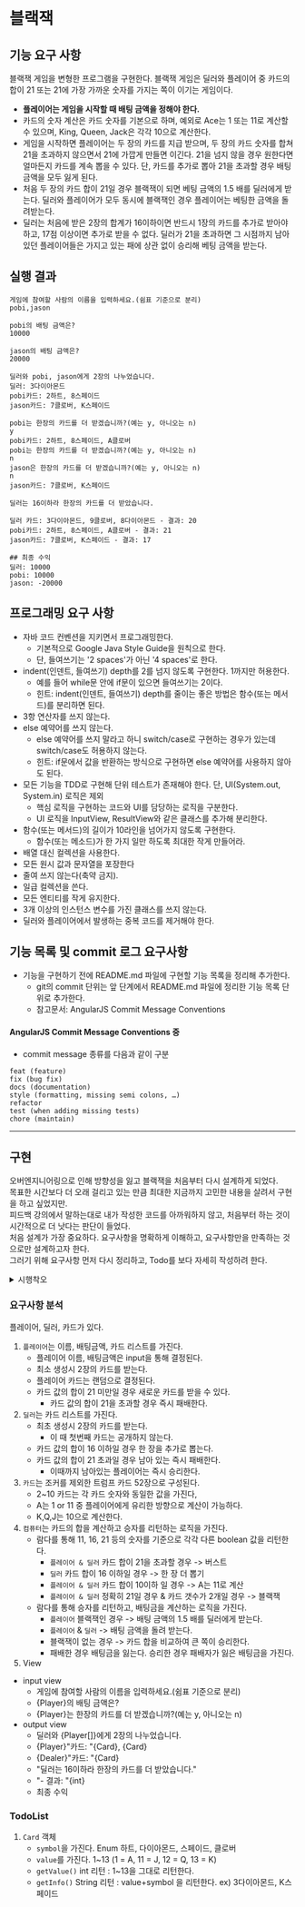 # 블랙잭

## 기능 요구 사항
블랙잭 게임을 변형한 프로그램을 구현한다. 블랙잭 게임은 딜러와 플레이어 중 카드의 합이 21 또는 21에 가장 가까운 숫자를 가지는 쪽이 이기는 게임이다.

- <b>플레이어는 게임을 시작할 때 배팅 금액을 정해야 한다.</b>
- 카드의 숫자 계산은 카드 숫자를 기본으로 하며, 예외로 Ace는 1 또는 11로 계산할 수 있으며, King, Queen, Jack은 각각 10으로 계산한다.
- 게임을 시작하면 플레이어는 두 장의 카드를 지급 받으며, 두 장의 카드 숫자를 합쳐 21을 초과하지 않으면서 21에 가깝게 만들면 이긴다. 21을 넘지 않을 경우 원한다면 얼마든지 카드를 계속 뽑을 수 있다. 단, 카드를 추가로 뽑아 21을 초과할 경우 배팅 금액을 모두 잃게 된다.
- 처음 두 장의 카드 합이 21일 경우 블랙잭이 되면 베팅 금액의 1.5 배를 딜러에게 받는다. 딜러와 플레이어가 모두 동시에 블랙잭인 경우 플레이어는 베팅한 금액을 돌려받는다.
- 딜러는 처음에 받은 2장의 합계가 16이하이면 반드시 1장의 카드를 추가로 받아야 하고, 17점 이상이면 추가로 받을 수 없다. 딜러가 21을 초과하면 그 시점까지 남아 있던 플레이어들은 가지고 있는 패에 상관 없이 승리해 베팅 금액을 받는다.

## 실행 결과

```
게임에 참여할 사람의 이름을 입력하세요.(쉼표 기준으로 분리)
pobi,jason

pobi의 배팅 금액은?
10000

jason의 배팅 금액은?
20000

딜러와 pobi, jason에게 2장의 나누었습니다.
딜러: 3다이아몬드
pobi카드: 2하트, 8스페이드
jason카드: 7클로버, K스페이드

pobi는 한장의 카드를 더 받겠습니까?(예는 y, 아니오는 n)
y
pobi카드: 2하트, 8스페이드, A클로버
pobi는 한장의 카드를 더 받겠습니까?(예는 y, 아니오는 n)
n
jason은 한장의 카드를 더 받겠습니까?(예는 y, 아니오는 n)
n
jason카드: 7클로버, K스페이드

딜러는 16이하라 한장의 카드를 더 받았습니다.

딜러 카드: 3다이아몬드, 9클로버, 8다이아몬드 - 결과: 20
pobi카드: 2하트, 8스페이드, A클로버 - 결과: 21
jason카드: 7클로버, K스페이드 - 결과: 17

## 최종 수익
딜러: 10000
pobi: 10000 
jason: -20000
```

## 프로그래밍 요구 사항

- 자바 코드 컨벤션을 지키면서 프로그래밍한다.
    - 기본적으로 Google Java Style Guide을 원칙으로 한다.
    - 단, 들여쓰기는 '2 spaces'가 아닌 '4 spaces'로 한다.
- indent(인덴트, 들여쓰기) depth를 2를 넘지 않도록 구현한다. 1까지만 허용한다.
    - 예를 들어 while문 안에 if문이 있으면 들여쓰기는 2이다.
    - 힌트: indent(인덴트, 들여쓰기) depth를 줄이는 좋은 방법은 함수(또는 메서드)를 분리하면 된다.
- 3항 연산자를 쓰지 않는다.
- else 예약어를 쓰지 않는다.
    - else 예약어를 쓰지 말라고 하니 switch/case로 구현하는 경우가 있는데 switch/case도 허용하지 않는다.
    - 힌트: if문에서 값을 반환하는 방식으로 구현하면 else 예약어를 사용하지 않아도 된다.
- 모든 기능을 TDD로 구현해 단위 테스트가 존재해야 한다. 단, UI(System.out, System.in) 로직은 제외
    - 핵심 로직을 구현하는 코드와 UI를 담당하는 로직을 구분한다.
    - UI 로직을 InputView, ResultView와 같은 클래스를 추가해 분리한다.
- 함수(또는 메서드)의 길이가 10라인을 넘어가지 않도록 구현한다.
    - 함수(또는 메소드)가 한 가지 일만 하도록 최대한 작게 만들어라.
- 배열 대신 컬렉션을 사용한다.
- 모든 원시 값과 문자열을 포장한다
- 줄여 쓰지 않는다(축약 금지).
- 일급 컬렉션을 쓴다.
- 모든 엔티티를 작게 유지한다.
- 3개 이상의 인스턴스 변수를 가진 클래스를 쓰지 않는다.
- 딜러와 플레이어에서 발생하는 중복 코드를 제거해야 한다.

## 기능 목록 및 commit 로그 요구사항
- 기능을 구현하기 전에 README.md 파일에 구현할 기능 목록을 정리해 추가한다.
    - git의 commit 단위는 앞 단계에서 README.md 파일에 정리한 기능 목록 단위로 추가한다.
    - 참고문서: AngularJS Commit Message Conventions

#### AngularJS Commit Message Conventions 중
- commit message 종류를 다음과 같이 구분
```
feat (feature)
fix (bug fix)
docs (documentation)
style (formatting, missing semi colons, …)
refactor
test (when adding missing tests)
chore (maintain)
```
---
## 구현

오버엔지니어링으로 인해 방향성을 잃고 블랙잭을 처음부터 다시 설계하게 되었다. <br>
목표한 시간보다 더 오래 걸리고 있는 만큼 최대한 지금까지 고민한 내용을 살려서 구현을 하고 싶었지만. <br>
피드백 강의에서 말하는대로 내가 작성한 코드를 아까워하지 않고, 처음부터 하는 것이 시간적으로 더 낫다는 판단이 들었다. <br>
처음 설계가 가장 중요하다. 요구사항을 명확하게 이해하고, 요구사항만을 만족하는 것으로만 설계하고자 한다. <br>
그러기 위해 요구사항 먼저 다시 정리하고, Todo를 보다 자세히 작성하려 한다.
<details>
<summary>시행착오</summary>

### 설계 01

1. 카드는 어떻게 해야 할까? 문양이 있고 A, 2~10 , K,Q,J 가 있다. 총 52장 이지만 규칙이 있고, 정해져 있다. 어떻게 구현해야 할까
2. 동일 게임 내에 중복된 카드는 존재할 수 없다. & 카드는 계산 되어야 한다.
3. 플레이어와 딜러는 각각 다른 동작을 한다. (공통 클래스를 상속받을 수 있다)
4. 배팅 금액은 게임 내에서만 유효한 인스턴스이므로 현 요구사항에서는 저장되거나 관리될 필요가 없다 (현재 상태로는 배팅 금액은 승,패에 대한 View에 가깝다.)
5. 딜러의 두 번째 카드는 공개되지 않는다(?)
6. 은/는 조사에 대한 처리를 해야 한다(?)

### 설계 02

1. 어떻게 분리할 것인가
- Model
  - 카드
  - 플레이어
  - 딜러
  - 돈 (요구사항 상 별도 Model로 분리할 필요가 없지만, 추후 개발의 확장을 위해 분리)
- View
  - input view = 게임에 참여할 사람의 이름을 입력하세요.(쉼표 기준으로 분리) & 배팅 금액은? & 카드를 더 받겠습니까?
  - output view = 카드 결과, 최종 수익
- Controller

### 설계 03
#### 카드
1. 카드는 Set으로 관리해야 한다. > 카드 객체가 동일한지 판단하는 함수가 필요.
2. 카드를 뽑는 로직이 필요하다.
3. 현재 카드 Set을 기반으로 계산을 하는 로직이 필요하다. (각 카드 객체는 자신의 숫자 값을 리턴해야 한다. A의 경우 1, 11을 리턴....)
4. 카드 인터페이스가 있고, 블랙잭 카드가 상속 하는 것은 어떨까
5. 람다를 통해 익명 클래스를 작성해서 카드의 값을 결정하도록 하는 것은 어떨까
6. 블랙잭 카드는 자기 자신의 정보를 리턴하는 함수를 가진다. ('2스페이드', 'K하트' 등으로 바꿔서 리턴.)
7. 트럼프 문양 Enum이 있다.
1. 트럼프 문양 Enum은 숫자 or A,J,Q,K를 가진다. (이때 1, 11, 12, 13으로 가지도록 한다.)

#### 플레이어
1. 플레이어는 딜러와 플레이어로 나뉜다.
2. 필드 변수로 카드 Set을 가진다.
3. 필드 변수로 Money를 가진다.
4. 플레이어는 카드를 뽑는 동작을 가진다.
5. 플레이어는 카드의 getter를 가진다.

#### blackjack 게임 유틸
1. 카드 리스트를 받아서 전체 값을 계산하는 로직,
2. 카드 값을 기준으로 boolean 형태로 리턴하는 람다 함수.

### 구현 일지

#### 카드의 합산 값
블랙잭 게임에서는 카드의 합산 값이 중요한 역할을 수행한다.
1. A의 경우 <b>카드 합산 값이 10 이하일 경우</b> 1이 아닌 11로 계산된다.
- 만약 A하트, 7하트, 4하트 가 순서대로 나온다고 해도, 기존의 A하트는 11이 아닌 1로 계산되어 게임오버가 되지 않는다.
- 이미 합산한 값을 저장해서 사용하는 것이 아닌, 새로운 카드를 받을 때마다 새로운 합산 값을 다시 계산해야 한다.
2. 딜러의 경우 <b>카드 합산 값이 16이하 일 경우</b> 카드를 한 장 더 받는다.
3. 플레이어(딜러 포함)의 경우 <b>카드 합산 값이 21을 초과할 경우</b> 즉시 게임을 패배한다.

즉, 카드 합산 값은 블랙잭 게임 내에서 중복된 코드이 발생할 수 있는 여지를 준다.
이를 람다식으로 표현해서 중복을 제거하는 방향으로 구현 하고자 한다.

#### 플레이어
플레이어는 딜러와 플레이어가 있으며, 블랙잭 플레이어의 경우 [BlackJack.java](model%2FBlackJack.java) 클래스에 의존적이기 때문에 별도 클래스로 분리되어야 한다.

블랙잭 플레이어는 카드의 합산 값을 가지고 있어야 한다(?)
- 새로운 카드가 추가되었을 때 기존 값을 더하는 방식은 A의 동작 때문에 더 복잡해질 수 있다.
- 블랙잭 플레이어가 카드의 합산 값을 인스턴스 변수로 가지고 있을 필요가 있는가?

- A
  - 플레이어와 딜러를 Gamer 추상 클래스를 상속하도록 만든 후 BlackJackCardGameAble 인터페이스를 상속하게 한다.
  - BlackJackCardGameAble는 CardGameAble 인터페이스를 상속하게 만든다.

- B
  - 플레이어와 딜러를 CardGamer 추상 클래스를 상속하도록 만든 후 BlackJackAble 인터페이스를 상속하게 한다.<br>
  - CardGamer는 Gamer 추상 클래스를 상속하게 만든다.

> 상속을 사용해서 player를 구현하고 싶었기에 이 시점에서 고민을 많이 했다.
> 그러나 아직 인터페이스로 시작해야 할지 추상클래스로 해야할지 고민이 되기도 했고,
> 무엇보다 플레이어와 딜러의 공통점과 차이점을 설계하는 것도 명확하게 그려지지 않았다.
> 우선은 플레이어와 딜러를 구현하면서 중복되는 코드를 리팩토링하는 방식으로 구현해야겠다.

---
#### 일급컬렉션
일급 컬렉션을 학습하면서 든 생각은, 일급컬렉션은 배열이나 컬렉션 형태의 래퍼클래스라는 것이었다.
그런데 직접 구현을 하려다보니 많은 고민이 생겼다.
1. 일급 컬렉션은 불변성을 보장해야 하는가?
- 만약 불변해야 하는 컬렉션이면 카드를 받았을 때 add가 아닌 새로운 컬렉션을 다시 부여해야 하는 것인가?
- final은 재할당이 불가한 것이지 add, remove를 막아주는 것이 아니다.
2. 일급컬렉션은 add(), remove()를 수행하는 메서드를 가질 수 있는가?
3. 생성자 초기화는 어떻게 해야 하는가?
- 외부에서 생성자를 생성하도록 하는게 맞는가?
4. DI로 내부 주입을 한다면?
1. Gamer를 생성할 때 Gamer의 이름만 입력하면 Gamer가 생성되고, 비어있는 Cards가 필드로 생성
2. Cards는 외부에서 생성할 수 없으며, Gamer에서 Cards를 통제 (add에 대한 부분 통제)
```java
public class Gamer {

	private final GamerName name;
	private final Cards cards;

	public Gamer(String name) {
		this.name = new GamerName(name);
		this.cards = new Cards();
	}
	
    public String getName() {
      return name.getName();
    }
}
```
```java
class GamerName {

	private final String name;

	GamerName(String name) {
		if (name == null || name.isEmpty()) {
			throw new IllegalArgumentException("이름은 빈값으로 설정할 수 없습니다.");
		}
		this.name = name;
	}

	String getName() {
		return name;
	}
}
```
> `GamerName`의 경우 생성자의 접근제어자를 Default로 설정해서 패키지가 다른 경우 접근하지 못하도록 함.
> `Gamer` 생성 시 `this.name = new GamerName(name);`를 통해 DI로 처리하고 있음.
> 이와 같은 방법으로 Cards() 역시 외부에서 접근하지 못하도록 하는 것은 어떨까?

`GamerName` 은 `Gamer` 없이 존재할 수 없다. 실체가 없는 이름은 존재하지 않기 때문이다. (클래스를 실제와 연결한다고 했을 떄)<br>
그러나 `Cards` 는 `Gamer`가 없이도 존재할 수 있지 않을까? ex) 카드 덱은 플레이어나 딜러의 소유가 아닌 중앙 관리 개념이다.<br>
즉 실제와 같다고 가정했을 때 `Cards`가 `Gamer`에게 귀속되고, DI로 처리되는 것이 합당한지에 대한 물음이 생긴다.<br>
`Cards`는 [TrumpCard.java](model%2FTrumpCard.java) 묶음을 관리하는 객체로서의 역할을 수행해야 한다.<br>

#### 오버엔지니어링
설계를 하면서 진도가 나가지 않고 계속해서 반복되는 고민과 철회가 연속되었다.<br>
이런 고민을 했다
> `Gamer` 라는 객체가 있다. 해당 객체는 블랙잭을 플레이한다. 그런데 블랙잭이 아닌 다른 카드 게임을 플레이 할 수도 있지 않을까?
> 그럼 `Gamer` 객체에 인터페이스로 `BlackJackAlble' 상속하도록 하는 것은 어떨까?
> 그런데 만약 카드 게임이 아닌 게임을 할 수도 있다면 어떨까? `Gamer`가 `CardGamer`를 상속해야 할까?
> 플레이 하는 카드가 트럼프 카드가 아니면 어떨까?

#### YAGNI 원칙
피드백 강의에서 미래를 생각하면서 오버엔지니어링을 하는 것을 주의하라는 언급이 있었었다. <br>
YAGNI 원칙은 (You aren't gonna need it) 의 약어로 필요한 일만 하라는 의미이다. <br>
블랙잭을 설계하면서 너무 많은 욕심을 냈었다. 그러면서 설계가 복잡해지고, 코드를 적는 시간보다 설계를 고민하고 철회하는 시간이 더 많아졌다. <br>
좀 더 단순하게 생각할 필요가 있다. 나는 현재 도메인 지식과 경험이 부족한 상태로 지금 주어진 요구사항에 충실하는 일로 돌아가는 것이 시급하다. <br>
작업 내역을 리셋하고 처음부터 다시 하기로 했다.
</details>

### 요구사항 분석
플레이어, 딜러, 카드가 있다.
1. `플레이어`는 이름, 배팅금액, 카드 리스트를 가진다.
   - 플레이어 이름, 배팅금액은 input을 통해 결정된다.
   - 최소 생성시 2장의 카드를 받는다.
   - 플레이어 카드는 랜덤으로 결정된다.
   - 카드 값의 합이 21 미만일 경우 새로운 카드를 받을 수 있다.
     - 카드 값의 합이 21을 초과할 경우 즉시 패배한다.
2. `딜러`는 카드 리스트를 가진다.
   - 최초 생성시 2장의 카드를 받는다. 
     - 이 때 첫번째 카드는 공개하지 않는다.
   - 카드 값의 합이 16 이하일 경우 한 장을 추가로 뽑는다.
   - 카드 값의 합이 21 초과일 경우 남아 있는 즉시 패배한다.
     - 이때까지 남아있는 플레이어는 즉시 승리한다.
3. `카드`는 조커를 제외한 트럼프 카드 52장으로 구성된다.
   - 2~10 카드는 각 카드 숫자와 동일한 값을 가진다, 
   - A는 1 or 11 중 플레이어에게 유리한 방향으로 계산이 가능하다.
   - K,Q,J는 10으로 계산한다.
4. `컴퓨터`는 카드의 합을 계산하고 승자를 리턴하는 로직을 가진다.
   - 람다를 통해 11, 16, 21 등의 숫자를 기준으로 각각 다른 boolean 값을 리턴한다.
     - `플레이어 & 딜러` 카드 합이 21을 초과할 경우 -> 버스트
     - `딜러` 카드 합이 16 이하일 경우 -> 한 장 더 뽑기
     - `플레이어 & 딜러` 카드 합이 10이하 일 경우 -> A는 11로 계산
     - `플레이어 & 딜러` 정확히 21일 경우 & 카드 갯수가 2개일 경우 -> 블랙잭
   - 람다를 통해 승자를 리턴하고, 배팅금을 계산하는 로직을 가진다.
     - `플레이어` 블랙잭인 경우 -> 배팅 금액의 1.5 배를 딜러에게 받는다.
     - `플레이어` & `딜러` -> 배팅 금액을 돌려 받는다.
     - 블랙잭이 없는 경우 -> 카드 합을 비교하여 큰 쪽이 승리한다.
     - 패배한 경우 배팅금을 잃는다. 승리한 경우 패배자가 잃은 배팅금을 가진다.
5. View
  - input view
    - 게임에 참여할 사람의 이름을 입력하세요.(쉼표 기준으로 분리)
    - {Player}의 배팅 금액은?
    - {Player}는 한장의 카드를 더 받겠습니까?(예는 y, 아니오는 n)
  - output view
    - 딜러와 {Player[]}에게 2장의 나누었습니다.
    - {Player}"카드: "{Card}, {Card}
    - {Dealer}"카드: "{Card}
    - "딜러는 16이하라 한장의 카드를 더 받았습니다."
    - "- 결과: "{int}
    - 최종 수익

### TodoList

1. `Card` 객체
   - `symbol`을 가진다. Enum 하트, 다이아몬드, 스페이드, 클로버
   - `value`를 가진다. 1~13 (1 = A, 11 = J, 12 = Q, 13 = K)
   - `getValue()` int 리턴 : 1~13을 그대로 리턴한다.
   - `getInfo()` String 리턴 : value+symbol 을 리턴한다. ex) 3다이아몬드, K스페이드